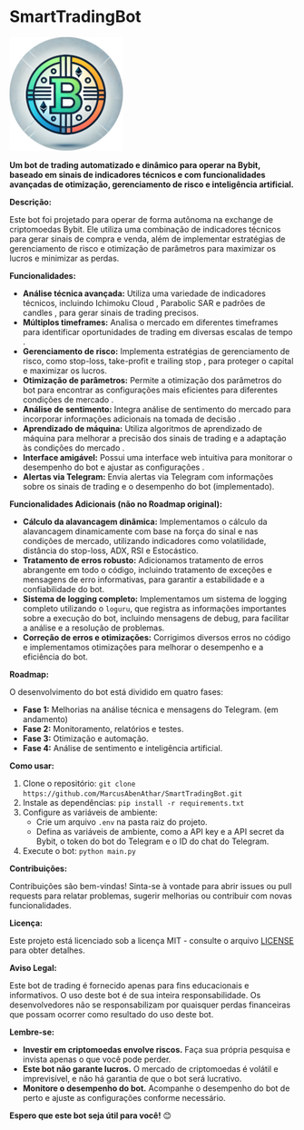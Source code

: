# SmartTradingBot

<img src="https://github.com/MarcusAbenAthar/SmartTradingBot/blob/main/assets/image/smarttradingbot_logo.png" alt="SmartTradingBot Logo" width="200" height="200">


**Um bot de trading automatizado e dinâmico para operar na Bybit, baseado em sinais de indicadores técnicos e com funcionalidades avançadas de otimização, gerenciamento de risco e inteligência artificial.**

**Descrição:**

Este bot foi projetado para operar de forma autônoma na exchange de criptomoedas Bybit. Ele utiliza uma combinação de indicadores técnicos para gerar sinais de compra e venda, além de implementar estratégias de gerenciamento de risco e otimização de parâmetros para maximizar os lucros e minimizar as perdas.

**Funcionalidades:**

* **Análise técnica avançada:** Utiliza uma variedade de indicadores técnicos, incluindo Ichimoku Cloud , Parabolic SAR  e padrões de candles , para gerar sinais de trading precisos.
* **Múltiplos timeframes:** Analisa o mercado em diferentes timeframes para identificar oportunidades de trading em diversas escalas de tempo .
* **Gerenciamento de risco:** Implementa estratégias de gerenciamento de risco, como stop-loss, take-profit e trailing stop , para proteger o capital e maximizar os lucros.
* **Otimização de parâmetros:** Permite a otimização dos parâmetros do bot para encontrar as configurações mais eficientes para diferentes condições de mercado .
* **Análise de sentimento:** Integra análise de sentimento do mercado para incorporar informações adicionais na tomada de decisão .
* **Aprendizado de máquina:** Utiliza algoritmos de aprendizado de máquina para melhorar a precisão dos sinais de trading e a adaptação às condições do mercado .
* **Interface amigável:** Possui uma interface web intuitiva para monitorar o desempenho do bot e ajustar as configurações .
* **Alertas via Telegram:** Envia alertas via Telegram com informações sobre os sinais de trading e o desempenho do bot (implementado).

**Funcionalidades Adicionais (não no Roadmap original):**

* **Cálculo da alavancagem dinâmica:** Implementamos o cálculo da alavancagem dinamicamente com base na força do sinal e nas condições de mercado, utilizando indicadores como volatilidade, distância do stop-loss, ADX, RSI e Estocástico.
* **Tratamento de erros robusto:** Adicionamos tratamento de erros abrangente em todo o código, incluindo tratamento de exceções e mensagens de erro informativas, para garantir a estabilidade e a confiabilidade do bot.
* **Sistema de logging completo:** Implementamos um sistema de logging completo utilizando o `loguru`, que registra as informações importantes sobre a execução do bot, incluindo mensagens de debug, para facilitar a análise e a resolução de problemas.
* **Correção de erros e otimizações:** Corrigimos diversos erros no código e implementamos otimizações para melhorar o desempenho e a eficiência do bot.

**Roadmap:**

O desenvolvimento do bot está dividido em quatro fases:

* **Fase 1:** Melhorias na análise técnica e mensagens do Telegram. (em andamento)
* **Fase 2:** Monitoramento, relatórios e testes. 
* **Fase 3:** Otimização e automação. 
* **Fase 4:** Análise de sentimento e inteligência artificial. 

**Como usar:**

1. Clone o repositório: `git clone https://github.com/MarcusAbenAthar/SmartTradingBot.git`
2. Instale as dependências: `pip install -r requirements.txt`
3. Configure as variáveis de ambiente:
    * Crie um arquivo `.env` na pasta raiz do projeto.
    * Defina as variáveis de ambiente, como a API key e a API secret da Bybit, o token do bot do Telegram e o ID do chat do Telegram.
4. Execute o bot: `python main.py`

**Contribuições:**

Contribuições são bem-vindas! Sinta-se à vontade para abrir issues ou pull requests para relatar problemas, sugerir melhorias ou contribuir com novas funcionalidades.

**Licença:**

Este projeto está licenciado sob a licença MIT - consulte o arquivo [LICENSE](LICENSE) para obter detalhes.

**Aviso Legal:**

Este bot de trading é fornecido apenas para fins educacionais e informativos. O uso deste bot é de sua inteira responsabilidade. Os desenvolvedores não se responsabilizam por quaisquer perdas financeiras que possam ocorrer como resultado do uso deste bot.

**Lembre-se:**

* **Investir em criptomoedas envolve riscos.** Faça sua própria pesquisa e invista apenas o que você pode perder.
* **Este bot não garante lucros.** O mercado de criptomoedas é volátil e imprevisível, e não há garantia de que o bot será lucrativo.
* **Monitore o desempenho do bot.** Acompanhe o desempenho do bot de perto e ajuste as configurações conforme necessário.

**Espero que este bot seja útil para você!** 😊

